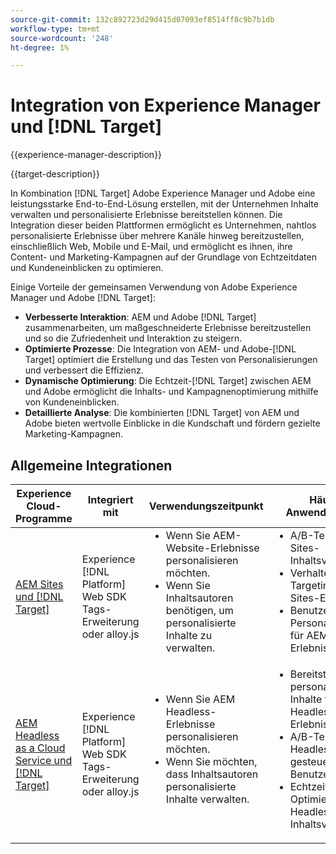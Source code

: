 ```yaml
---
source-git-commit: 132c892723d29d415d07093ef8514ff8c9b7b1db
workflow-type: tm+mt
source-wordcount: '248'
ht-degree: 1%

---
```



# Integration von Experience Manager und [!DNL Target]

{{experience-manager-description}}

{{target-description}}

In Kombination [!DNL Target] Adobe Experience Manager und Adobe eine leistungsstarke End-to-End-Lösung erstellen, mit der Unternehmen Inhalte verwalten und personalisierte Erlebnisse bereitstellen können. Die Integration dieser beiden Plattformen ermöglicht es Unternehmen, nahtlos personalisierte Erlebnisse über mehrere Kanäle hinweg bereitzustellen, einschließlich Web, Mobile und E-Mail, und ermöglicht es ihnen, ihre Content- und Marketing-Kampagnen auf der Grundlage von Echtzeitdaten und Kundeneinblicken zu optimieren.

Einige Vorteile der gemeinsamen Verwendung von Adobe Experience Manager und Adobe [!DNL Target]:

+ **Verbesserte Interaktion**: AEM und Adobe [!DNL Target] zusammenarbeiten, um maßgeschneiderte Erlebnisse bereitzustellen und so die Zufriedenheit und Interaktion zu steigern.
+ **Optimierte Prozesse**: Die Integration von AEM- und Adobe-[!DNL Target] optimiert die Erstellung und das Testen von Personalisierungen und verbessert die Effizienz.
+ **Dynamische Optimierung**: Die Echtzeit-[!DNL Target] zwischen AEM und Adobe ermöglicht die Inhalts- und Kampagnenoptimierung mithilfe von Kundeneinblicken.
+ **Detaillierte Analyse**: Die kombinierten [!DNL Target] von AEM und Adobe bieten wertvolle Einblicke in die Kundschaft und fördern gezielte Marketing-Kampagnen.

## Allgemeine Integrationen

<table>
    <thead>
        <tr>
            <th>Experience Cloud-Programme</th>
            <th>Integriert mit</th>
            <th>Verwendungszeitpunkt</th>
            <th>Häufige Anwendungsfälle</th>
        </tr>
    </thead>
    <tbody>
        <tr>
            <td><a href="https://experienceleague.adobe.com/de/docs/experience-manager-learn/cloud-service/personalization/overview" target="_blank" rel="noreferrer">AEM Sites und [!DNL Target]</a></td>
            <td>Experience [!DNL Platform] Web SDK Tags-Erweiterung oder alloy.js</td>
            <td>
                <ul style="margin-top: 0;">
                    <li>Wenn Sie AEM-Website-Erlebnisse personalisieren möchten.</li>
                    <li>Wenn Sie Inhaltsautoren benötigen, um personalisierte Inhalte zu verwalten.</li>
                </ul>
            </td>
            <td>
              <ul style="margin-top: 0;">
                <li>A/B-Tests für AEM Sites-Inhaltsvarianten.</li>
                <li>Verhaltens-Targeting für AEM Sites-Erlebnisse.</li>
                <li>Benutzerdefinierte Personalisierung für AEM Sites-Erlebnisse.</li>
              </ul>
            </td>
        </tr>
        <tr>
            <td><a href="https://experienceleague.adobe.com/docs/experience-manager-learn/cloud-service/integrations/target.html?lang=de" target="_blank" rel="noreferrer">AEM Headless as a Cloud Service und [!DNL Target]</a></td>
            <td>Experience [!DNL Platform] Web SDK Tags-Erweiterung oder alloy.js</td>
            <td>
              <ul style="margin-top: 0;">
                <li>Wenn Sie AEM Headless-Erlebnisse personalisieren möchten.</li>
                <li>Wenn Sie möchten, dass Inhaltsautoren personalisierte Inhalte verwalten.</li>
              </ul>
            </td>
            <td>
                <ul style="margin-top: 0;">
                  <li>Bereitstellung personalisierter Inhalte für Headless-AEM-Erlebnisse.</li>
                  <li>A/B-Tests für Headless-AEM-gesteuerte Benutzererlebnisse.</li>
                  <li>Echtzeit-Optimierung von Headless-AEM-Inhaltsvarianten.</li>
                </ul>
            </td>
        </tr>
    </tbody>          
</table>
